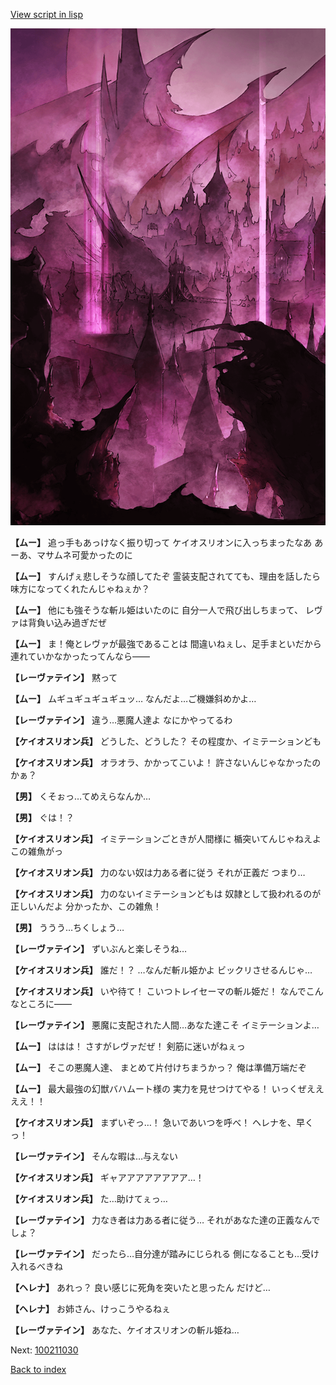 [View script in lisp](../scripts/100211023.txt)

![300_devil_daytime03.png](../images/backgrounds/300_devil_daytime03.png)

**【ムー】**
追っ手もあっけなく振り切って
ケイオスリオンに入っちまったなあ
あーあ、マサムネ可愛かったのに

**【ムー】**
すんげぇ悲しそうな顔してたぞ
霊装支配されてても、理由を話したら
味方になってくれたんじゃねぇか？

**【ムー】**
他にも強そうな斬ル姫はいたのに
自分一人で飛び出しちまって、
レヴァは背負い込み過ぎだぜ

**【ムー】**
ま！俺とレヴァが最強であることは
間違いねぇし、足手まといだから
連れていかなかったってんなら――

**【レーヴァテイン】**
黙って

**【ムー】**
ムギュギュギュギュッ…
なんだよ…ご機嫌斜めかよ…

**【レーヴァテイン】**
違う…悪魔人達よ
なにかやってるわ

**【ケイオスリオン兵】**
どうした、どうした？
その程度か、イミテーションども

**【ケイオスリオン兵】**
オラオラ、かかってこいよ！
許さないんじゃなかったのかぁ？

**【男】**
くそぉっ…てめえらなんか…

**【男】**
ぐは！？

**【ケイオスリオン兵】**
イミテーションごときが人間様に
楯突いてんじゃねえよ
この雑魚がっ

**【ケイオスリオン兵】**
力のない奴は力ある者に従う
それが正義だ
つまり…

**【ケイオスリオン兵】**
力のないイミテーションどもは
奴隷として扱われるのが正しいんだよ
分かったか、この雑魚！

**【男】**
ううう…ちくしょう…

**【レーヴァテイン】**
ずいぶんと楽しそうね…

**【ケイオスリオン兵】**
誰だ！？
…なんだ斬ル姫かよ
ビックリさせるんじゃ…

**【ケイオスリオン兵】**
いや待て！
こいつトレイセーマの斬ル姫だ！
なんでこんなところに――

**【レーヴァテイン】**
悪魔に支配された人間…あなた達こそ
イミテーションよ…

**【ムー】**
ははは！
さすがレヴァだぜ！
剣筋に迷いがねぇっ

**【ムー】**
そこの悪魔人達、
まとめて片付けちまうかっ？
俺は準備万端だぞ

**【ムー】**
最大最強の幻獣バハムート様の
実力を見せつけてやる！
いっくぜええええ！！

**【ケイオスリオン兵】**
まずいぞっ…！
急いであいつを呼べ！
ヘレナを、早くっ！

**【レーヴァテイン】**
そんな暇は…与えない

**【ケイオスリオン兵】**
ギャアアアアアアアア…！

**【ケイオスリオン兵】**
た…助けてぇっ…

**【レーヴァテイン】**
力なき者は力ある者に従う…
それがあなた達の正義なんでしょ？

**【レーヴァテイン】**
だったら…自分達が踏みにじられる
側になることも…受け入れるべきね

**【ヘレナ】**
あれっ？
良い感じに死角を突いたと思ったん
だけど…

**【ヘレナ】**
お姉さん、けっこうやるねぇ

**【レーヴァテイン】**
あなた、ケイオスリオンの斬ル姫ね…

Next: [100211030](100211030.md)

[Back to index](index.md)
